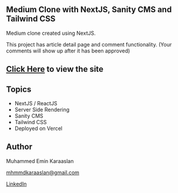## Medium Clone with NextJS, Sanity CMS and Tailwind CSS

Medium clone created using NextJS.

This project has article detail page and comment functionality. (Your comments will show up after it has been approved)

## [Click Here](https://medium-clone-mhmmdkaraaslan.vercel.app/) to view the site

## Topics
- NextJS / ReactJS
- Server Side Rendering
- Sanity CMS
- Tailwind CSS
- Deployed on Vercel

## Author
Muhammed Emin Karaaslan

mhmmdkaraaslan@gmail.com

[LinkedIn](https://www.linkedin.com/in/muhammed-emin-karaaslan-b016a8132/)
